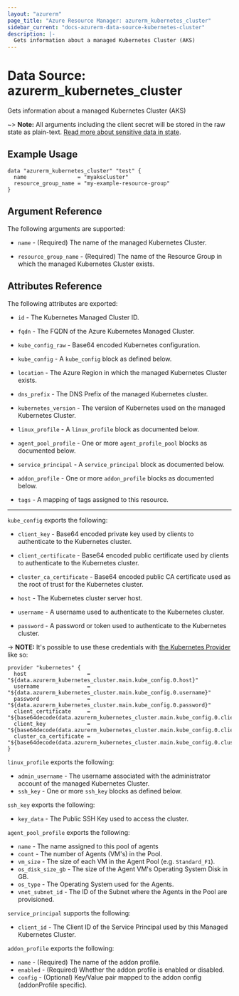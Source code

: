 ```yaml
---
layout: "azurerm"
page_title: "Azure Resource Manager: azurerm_kubernetes_cluster"
sidebar_current: "docs-azurerm-data-source-kubernetes-cluster"
description: |-
  Gets information about a managed Kubernetes Cluster (AKS)
---
```


# Data Source: azurerm_kubernetes_cluster

Gets information about a managed Kubernetes Cluster (AKS)

~> **Note:** All arguments including the client secret will be stored in the raw state as plain-text.
[Read more about sensitive data in state](/docs/state/sensitive-data.html).


## Example Usage

```hcl
data "azurerm_kubernetes_cluster" "test" {
  name                = "myakscluster"
  resource_group_name = "my-example-resource-group"
}
```

## Argument Reference

The following arguments are supported:

* `name` - (Required) The name of the managed Kubernetes Cluster.

* `resource_group_name` - (Required) The name of the Resource Group in which the managed Kubernetes Cluster exists.

## Attributes Reference

The following attributes are exported:

* `id` - The Kubernetes Managed Cluster ID.

* `fqdn` - The FQDN of the Azure Kubernetes Managed Cluster.

* `kube_config_raw` - Base64 encoded Kubernetes configuration.

* `kube_config` - A `kube_config` block as defined below.

* `location` - The Azure Region in which the managed Kubernetes Cluster exists.

* `dns_prefix` - The DNS Prefix of the managed Kubernetes cluster.

* `kubernetes_version` - The version of Kubernetes used on the managed Kubernetes Cluster.

* `linux_profile` - A `linux_profile` block as documented below.

* `agent_pool_profile` - One or more `agent_profile_pool` blocks as documented below.

* `service_principal` - A `service_principal` block as documented below.

* `addon_profile` - One or more `addon_profile` blocks as documented below.

* `tags` - A mapping of tags assigned to this resource.

---

`kube_config` exports the following:

* `client_key` - Base64 encoded private key used by clients to authenticate to the Kubernetes cluster.

* `client_certificate` - Base64 encoded public certificate used by clients to authenticate to the Kubernetes cluster.

* `cluster_ca_certificate` - Base64 encoded public CA certificate used as the root of trust for the Kubernetes cluster.

* `host` - The Kubernetes cluster server host.

* `username` - A username used to authenticate to the Kubernetes cluster.

* `password` - A password or token used to authenticate to the Kubernetes cluster.

-> **NOTE:** It's possible to use these credentials with [the Kubernetes Provider](/docs/providers/kubernetes/index.html) like so:

```
provider "kubernetes" {
  host                   = "${data.azurerm_kubernetes_cluster.main.kube_config.0.host}"
  username               = "${data.azurerm_kubernetes_cluster.main.kube_config.0.username}"
  password               = "${data.azurerm_kubernetes_cluster.main.kube_config.0.password}"
  client_certificate     = "${base64decode(data.azurerm_kubernetes_cluster.main.kube_config.0.client_certificate)}"
  client_key             = "${base64decode(data.azurerm_kubernetes_cluster.main.kube_config.0.client_key)}"
  cluster_ca_certificate = "${base64decode(data.azurerm_kubernetes_cluster.main.kube_config.0.cluster_ca_certificate)}"
}
```

`linux_profile` exports the following:

* `admin_username` - The username associated with the administrator account of the managed Kubernetes Cluster.
* `ssh_key` - One or more `ssh_key` blocks as defined below.

`ssh_key` exports the following:

* `key_data` - The Public SSH Key used to access the cluster.

`agent_pool_profile` exports the following:

* `name` - The name assigned to this pool of agents
* `count` - The number of Agents (VM's) in the Pool.
* `vm_size` - The size of each VM in the Agent Pool (e.g. `Standard_F1`).
* `os_disk_size_gb` - The size of the Agent VM's Operating System Disk in GB.
* `os_type` - The Operating System used for the Agents.
* `vnet_subnet_id` - The ID of the Subnet where the Agents in the Pool are provisioned.

`service_principal` supports the following:

* `client_id` - The Client ID of the Service Principal used by this Managed Kubernetes Cluster.

`addon_profile` exports the following:

* `name` - (Required) The name of the addon profile.
* `enabled` - (Required) Whether the addon profile is enabled or disabled.
* `config` - (Optional) Key/Value pair mapped to the addon config (addonProfile specific).
